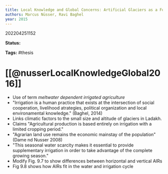 ```yaml
---
title: Local Knowledge and Global Concerns: Artificial Glaciers as a Focus of Environmental Knowledge and Development Interventions
authors: Marcus Nüsser, Ravi Baghel
year: 2015
---
```


202204251152

**Status:** 

**Tags:** #thesis

# [[@nusserLocalKnowledgeGlobal2016]]

- Use of term _meltwater dependent irrigated agriculture_
- "Irrigation is a human practice that exists at the intersection of social cooperation, livelihood atrategies, political organization and local environamental knowledge." (Baghel, 2014)
- Links climatic factors to the small size and altitude of glaciers in Ladakh.
- Claims "Agricultural production is based entirely on irrigation with a limited cropping period."
- "Agrarian land use remains the economic mainstay of the population" (Dame nd Nusser 2008)
- "This seasonal water scarcity makes it essential to provide supplementary irrigation in order to take advantage of the complete growing season."
 - Modify Fig. 9.7 to show differences between horizontal and vertical AIRs
 - Fig 9.8 shows how AIRs fit in the water and irrigation cycle

